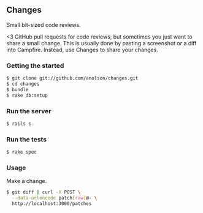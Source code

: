 ## Changes

Small bit-sized code reviews.

<3 GitHub pull requests for code reviews, but sometimes you just want to share a small change.  This is usually done by pasting a screenshot or a diff into Campfire.  Instead, use Changes to share your changes.

### Getting the started

```sh
$ git clone git://github.com/anolson/changes.git
$ cd changes
$ bundle
$ rake db:setup
```

### Run the server

```sh
$ rails s
```

### Run the tests

```sh
$ rake spec
```

### Usage

Make a change.

```sh
$ git diff | curl -X POST \
  --data-urlencode patch[raw]@- \
  http://localhost:3000/patches
```



